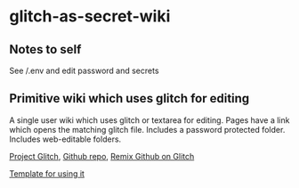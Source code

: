 # glitch-as-secret-wiki 

## Notes to self

See /.env and edit password and secrets

##  Primitive wiki which uses glitch for editing

A single user wiki which uses glitch or textarea for editing. Pages have a link which opens the matching glitch file. Includes a password protected folder. Includes web-editable folders.

[Project Glitch](https://familiar-caramel-organ.glitch.me/index.html),
[Github repo](https://github.com/lio-plays/glitch-as-secret-wiki),
[Remix Github on Glitch](https://glitch.com/edit/#!/import/github/lio-plays/glitch-as-secret-wiki?COMMENT=change+password+and+secrets&PASSWORD=&SESSION_SECRET=keyboardcat)

[Template for using it](https://glitch.com/~pointy-cute-exception)
